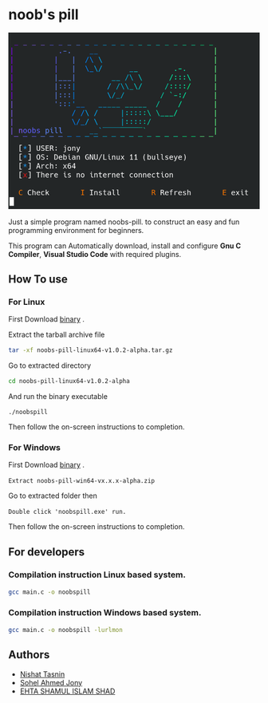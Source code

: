 # noob's pill

![Banner of noobspill linux](https://raw.githubusercontent.com/JonyBepary/noobs-pill/main/banner.png)

Just a simple program named noobs-pill. to construct an easy and fun
programming environment for beginners.

This program can Automatically download, install and configure **Gnu C Compiler**, **Visual Studio Code** with required plugins.

## How To use

### For Linux

First Download [binary](https://github.com/JonyBepary/noobs-pill/releases) .

Extract the tarball archive file

```sh
tar -xf noobs-pill-linux64-v1.0.2-alpha.tar.gz
```

Go to extracted directory

```sh
cd noobs-pill-linux64-v1.0.2-alpha
```

And run the binary executable

```shell
./noobspill
```

Then follow the on-screen instructions to completion.

### For Windows

First Download [binary](https://github.com/JonyBepary/noobs-pill/releases) .

`Extract noobs-pill-win64-vx.x.x-alpha.zip`

Go to extracted folder then

`Double click 'noobspill.exe' run.`

Then follow the on-screen instructions to completion.

## For developers

### Compilation instruction Linux based system.

```sh
gcc main.c -o noobspill
```

### Compilation instruction Windows based system.

```sh
gcc main.c -o noobspill -lurlmon
```

## Authors

- [Nishat Tasnin](https://github.com/nishattasnin/)
- [Sohel Ahmed Jony](https://github.com/JonyBepary)
- [EHTA SHAMUL ISLAM SHAD](https://github.com/Shadislam1/)
